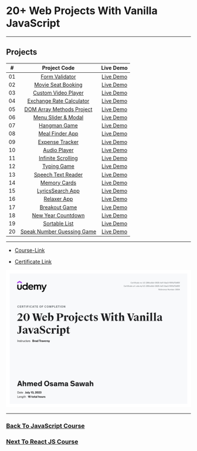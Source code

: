 # 20+ Web Projects With Vanilla JavaScript

---

## Projects

|  #  |                                                       Project Code                                                       |                              Live Demo                               |
| :-: | :----------------------------------------------------------------------------------------------------------------------: | :------------------------------------------------------------------: |
| 01  |         [Form Validator](https://github.com/ahmedosamasawah/vanilla-js-20-projects/tree/main/01-Form-Validator/)         |       [Live Demo](https://form-validator-project.vercel.app/)        |
| 02  |     [Movie Seat Booking](https://github.com/ahmedosamasawah/vanilla-js-20-projects/tree/main/02-Movie-Seat-Booking/)     |     [Live Demo](https://movie-seat-booking-project.vercel.app/)      |
| 03  |    [Custom Video Player](https://github.com/ahmedosamasawah/vanilla-js-20-projects/tree/main/03-Custom-Video-Player/)    |       [Live Demo](https://custom-video-player-tan.vercel.app/)       |
| 04  |    [Exchange Rate Calculator](https://github.com/ahmedosamasawah/vanilla-js-20-projects/tree/main/04-Exchange-Rate/)     |       [Live Demo](https://exchange-rate-project.netlify.app/)        |
| 05  |  [DOM Array Methods Project](https://github.com/ahmedosamasawah/vanilla-js-20-projects/tree/main/05-DOM-Array-Methods/)  |     [Live Demo](https://dom-array-methods-project.netlify.app/)      |
| 06  |     [Menu Slider & Modal](https://github.com/ahmedosamasawah/vanilla-js-20-projects/tree/main/06-Modal-Menu-Slider/)     |     [Live Demo](https://menu-slider-modal-project.netlify.app/)      |
| 07  |             [Hangman Game](https://github.com/ahmedosamasawah/vanilla-js-20-projects/tree/main/07-Hangman/)              |      [Live Demo](https://hangman-vanilla-project.netlify.app/)       |
| 08  |          [Meal Finder App](https://github.com/ahmedosamasawah/vanilla-js-20-projects/tree/main/08-Meal-Finder/)          |    [Live Demo](https://meal-finder-vanilla-project.netlify.app/)     |
| 09  |        [Expense Tracker](https://github.com/ahmedosamasawah/vanilla-js-20-projects/tree/main/09-Expense-Tracker/)        |  [Live Demo](https://expense-tracker-vanilla-project.netlify.app/)   |
| 10  |           [Audio Player](https://github.com/ahmedosamasawah/vanilla-js-20-projects/tree/main/10-Audio-Player/)           |      [Live Demo](https://flourishing-genie-c52d96.netlify.app/)      |
| 11  |     [Infinite Scrolling](https://github.com/ahmedosamasawah/vanilla-js-20-projects/tree/main/11-Infinite-Scrolling/)     |     [Live Demo](https://infinite-scrolling-project.netlify.app/)     |
| 12  |             [Typing Game](https://github.com/ahmedosamasawah/vanilla-js-20-projects/tree/main/12-Type-Race/)             |         [Live Demo](https://type-race-project.netlify.app/)          |
| 13  |     [Speech Text Reader](https://github.com/ahmedosamasawah/vanilla-js-20-projects/tree/main/13-Speech-Text-Reader/)     | [Live Demo](https://speech-text-reader-vanilla-project.netlify.app/) |
| 14  |           [Memory Cards](https://github.com/ahmedosamasawah/vanilla-js-20-projects/tree/main/14-Memory-Cards/)           |        [Live Demo](https://memory-cards-project.netlify.app/)        |
| 15  |        [LyricsSearch App](https://github.com/ahmedosamasawah/vanilla-js-20-projects/tree/main/15-Lyrics-Search/)         |   [Live Demo](https://lyrics-search-vanilla-project.netlify.app/)    |
| 16  |              [Relaxer App](https://github.com/ahmedosamasawah/vanilla-js-20-projects/tree/main/16-Relaxer/)              |      [Live Demo](https://relaxer-vanilla-project.netlify.app/)       |
| 17  |            [Breakout Game](https://github.com/ahmedosamasawah/vanilla-js-20-projects/tree/main/17-Breakout/)             |      [Live Demo](https://breakout-vanilla-project.netlify.app/)      |
| 18  |     [New Year Countdown](https://github.com/ahmedosamasawah/vanilla-js-20-projects/tree/main/18-New-Year-Countdown/)     |     [Live Demo](https://new-year-countdown-project.netlify.app/)     |
| 19  |          [Sortable List](https://github.com/ahmedosamasawah/vanilla-js-20-projects/tree/main/19-Sortable-List/)          |       [Live Demo](https://sortable-list-project.netlify.app/)        |
| 20  | [Speak Number Guessing Game](https://github.com/ahmedosamasawah/vanilla-js-20-projects/tree/main/20-Speak-Number-Guess/) |     [Live Demo](https://speak-number-guess-project.netlify.app/)     |

---

- [Course-Link](https://www.udemy.com/course/web-projects-with-vanilla-javascript/)

- [Certificate Link](https://www.udemy.com/certificate/UC-266ce8a1-0925-4ef1-8ae3-f18f1a70d65f/)

![Certificate](./Certificate.jpg)

---

### [Back To JavaScript Course](../02-JavaScript-Jonas/readme.md)

### [Next To React JS Course](../04-React-JS-Maximilian/readme.md)
